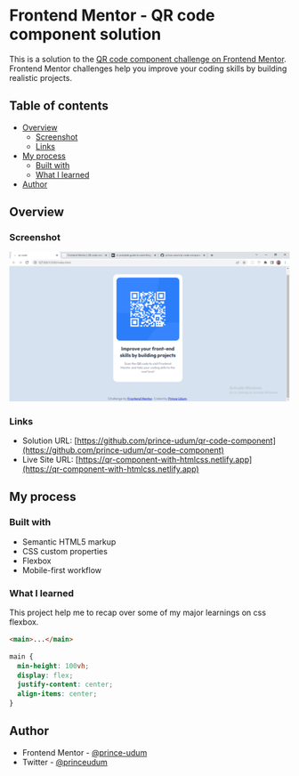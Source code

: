# Frontend Mentor - QR code component solution

This is a solution to the [QR code component challenge on Frontend Mentor](https://www.frontendmentor.io/challenges/qr-code-component-iux_sIO_H). Frontend Mentor challenges help you improve your coding skills by building realistic projects.

## Table of contents

- [Overview](#overview)
  - [Screenshot](#screenshot)
  - [Links](#links)
- [My process](#my-process)
  - [Built with](#built-with)
  - [What I learned](#what-i-learned)
- [Author](#author)

## Overview

### Screenshot

![](./screenshot.PNG)

### Links

- Solution URL: [https://github.com/prince-udum/qr-code-component](https://github.com/prince-udum/qr-code-component)
- Live Site URL: [https://qr-component-with-htmlcss.netlify.app](https://qr-component-with-htmlcss.netlify.app)

## My process

### Built with

- Semantic HTML5 markup
- CSS custom properties
- Flexbox
- Mobile-first workflow

### What I learned

This project help me to recap over some of my major learnings on css flexbox.

```html
<main>...</main>
```

```css
main {
  min-height: 100vh;
  display: flex;
  justify-content: center;
  align-items: center;
}
```

## Author

- Frontend Mentor - [@prince-udum](https://www.frontendmentor.io/profile/prince-udum)
- Twitter - [@princeudum](https://twitter.com/princeudum)
